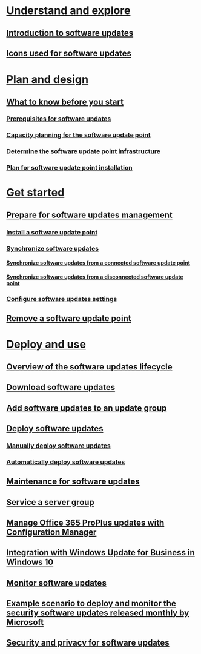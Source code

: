 # [Understand and explore](understand/software-updates-introduction.md)
## [Introduction to software updates](understand/software-updates-introduction.md)
## [Icons used for software updates](understand/software-updates-icons.md)

# [Plan and design](plan-design/plan-for-software-updates.md)
## [What to know before you start](plan-design/what-to-know-before-you-start.md)
### [Prerequisites for software updates](plan-design/prerequisites-for-software-updates.md)
<!-- ### [Best practices for software updates](plan-design/software-updates-best-practices.md) -->
<!-- ### [Determine the port settings used by WSUS](plan-design/determine-wsus-port-settings.md) -->
<!-- ## [Enable CRL checking for software updates](plan-design/enable-crl-checking-for-software-updates.md) -->
### [Capacity planning for the software update point](plan-design/capacity-planning-for-the-software-update-point.md)
### [Determine the software update point infrastructure](plan-design/determine-the-software-update-point-infrastructure.md)
### [Plan for software update point installation](plan-design/plan-for-software-update-point-installation.md)
<!-- ## [Plan for software updates settings](plan-design/plan-for-software-updates-settings.md) -->
<!-- ## [Plan for software updates maintenance windows](plan-design/plan-for-software-updates.md) -->

# [Get started](get-started/what-to-know-before-you-start.md)
## [Prepare for software updates management](get-started/prepare-for-software-updates-management.md)
### [Install a software update point](get-started/install-a-software-update-point.md)
### [Synchronize software updates](get-started/synchronize-software-updates.md)
#### [Synchronize software updates from a connected software update point](deploy-use/configure-software-updates.md)
#### [Synchronize software updates from a disconnected software update point](deploy-use/configure-software-updates.md)
### [Configure software updates settings](deploy-use/configure-software-updates.md)
## [Remove a software update point](deploy-use/configure-software-updates.md)

# [Deploy and use](deploy-use/overview-of-the-software-updates-lifecycle.md)
## [Overview of the software updates lifecycle](deploy-use/overview-of-the-software-updates-lifecycle.md)
## [Download software updates](deploy-use/download-software-updates.md)
## [Add software updates to an update group](deploy-use/add-software-updates-to-an-update-group.md)
## [Deploy software updates](deploy-use/deploy-software-updates.md)
### [Manually deploy software updates](deploy-use/manually-deploy-software-updates.md)
### [Automatically deploy software updates](deploy-use/automatically-deploy-software-updates.md)
## [Maintenance for software updates](deploy-use/maintenance-for-software-updates.md)
## [Service a server group](deploy-use/service-a-server-group.md)
## [Manage Office 365 ProPlus updates with Configuration Manager](deploy-use/manage-office-365-proplus-updates.md)
## [Integration with Windows Update for Business in Windows 10](deploy-use/integrate-windows-update-for-business-windows-10.md)
## [Monitor software updates](deploy-use/monitor-software-updates.md)
## [Example scenario to deploy and monitor the security software updates released monthly by Microsoft](deploy-use/example-scenario-deploy-monitor-monthly-security-updates.md)
## [Security and privacy for software updates](deploy-use/security-and-privacy-for-software-updates.md)
